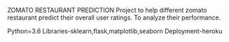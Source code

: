 ZOMATO RESTAURANT PREDICTION
Project to help different zomato restaurant predict their overall user ratings. To analyze their performance.

Python=3.6
Libraries-sklearn,flask,matplotlib,seaborn
Deployment-heroku
